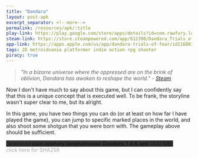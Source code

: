 ```yaml
---
title: "Dandara"
layout: post-apk
excerpt_separator: <!--more-->
permalink: /resources/apk/:title
play-link: https://play.google.com/store/apps/details?id=com.rawfury.longhathouse.Dandara
steam-link: https://store.steampowered.com/app/612390/Dandara_Trials_of_Fear_Edition/
app-link: https://apps.apple.com/us/app/dandara-trials-of-fear/id1168013926
tags: 2D metroidvania platformer indie action rpg shooter
piracy: true
---
```


> _"In a bizarre universe where the oppressed are on the brink of oblivion, Dandara has awoken to reshape the world." - <a href="https://store.steampowered.com/app/612390/Dandara_Trials_of_Fear_Edition/" target="_blank">Steam</a>_

Now I don't have much to say about this game, but I can confidently say that this is a unique concept that is executed well. To be frank, the storyline wasn't super clear to me, but its alright. 

In this game, you have two things you can do (or at least on how far I have played the game), you can jump to specific marked places in the world, and also shoot some shotgun that you were born with. The gameplay above should be sufficient.

<div class="text-center">
    <a class="btn btn-dark btn-block w-100" onclick='apk("com.rawfury.longhathouse.Dandara_1.4.6.apk")' target="_blank" style="text-decoration: none; background-color: #333;"> Download <b>com.rawfury.longhathouse.Dandara_1.4.6.apk</b> (432 MB)</a>
</div>
<span onclick="javascript:this.innerHTML = '';" style="color:#0005;" class="text-center">click here for SHA256</span>
